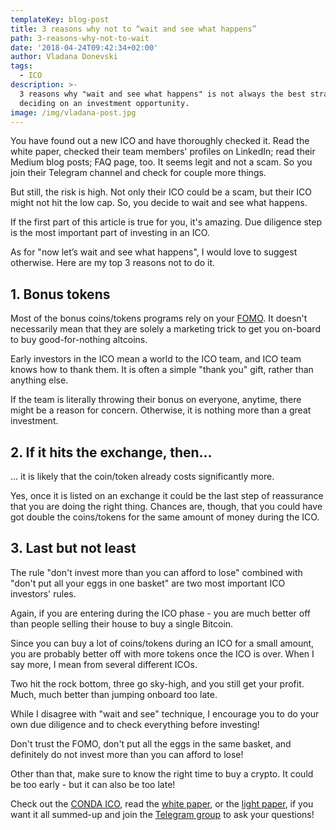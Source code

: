 ```yaml
---
templateKey: blog-post
title: 3 reasons why not to “wait and see what happens”
path: 3-reasons-why-not-to-wait
date: '2018-04-24T09:42:34+02:00'
author: Vladana Donevski
tags:
  - ICO
description: >-
  3 reasons why "wait and see what happens" is not always the best strategy for
  deciding on an investment opportunity.
image: /img/vladana-post.jpg
---
```

You have found out a new ICO and have thoroughly checked it. Read the white paper, checked their team members' profiles on LinkedIn; read their Medium blog posts; FAQ page, too. It seems legit and not a scam. So you join their Telegram channel and check for couple more things. But still, the risk is high. Not only their ICO could be a scam, but their ICO might not hit the low cap. So, you decide to wait and see what happens.

If the first part of this article is true for you, it's amazing. Due diligence step is the most important part of investing in an ICO. 

As for "now let’s wait and see what happens", I would love to suggest otherwise. Here are my top 3 reasons not to do it.



## 1. Bonus tokens

Most of the bonus coins/tokens programs rely on your [FOMO](https://de.wikipedia.org/wiki/FOMO). It doesn't necessarily mean that they are solely a marketing trick to get you on-board to buy good-for-nothing altcoins.

Early investors in the ICO mean a world to the ICO team, and ICO team knows how to thank them. It is often a simple "thank you" gift, rather than anything else.

If the team is literally throwing their bonus on everyone, anytime, there might be a reason for concern. Otherwise, it is nothing more than a great investment.



## 2. If it hits the exchange, then...

... it is likely that the coin/token already costs significantly more. 

Yes, once it is listed on an exchange it could be the last step of reassurance that you are doing the right thing. Chances are, though, that you could have got double the coins/tokens for the same amount of money during the ICO.



## 3. Last but not least

The rule "don't invest more than you can afford to lose" combined with "don't put all your eggs in one basket" are two most important ICO investors' rules. 

Again, if you are entering during the ICO phase - you are much better off than people selling their house to buy a single Bitcoin.

Since you can buy a lot of coins/tokens during an ICO for a small amount, you are probably better off with more tokens once the ICO is over. When I say more, I mean from several different ICOs. 

Two hit the rock bottom, three go sky-high, and you still get your profit. Much, much better than jumping onboard too late.

While I disagree with "wait and see" technique, I encourage you to do your own due diligence and to check everything before investing!

> Don't trust the FOMO, don't put all the eggs in the same basket, and definitely do not invest more than you can afford to lose!

Other than that, make sure to know the right time to buy a crypto. It could be too early - but it can also be too late!

Check out the [CONDA ICO](https://ico.conda.online), read the [white paper](https://ico.conda.online/img/conda-white-paper.pdf), or the [light paper](https://ico.conda.online/img/CONDA-Light-paper.pdf), if you want it all summed-up and join the [Telegram group](https://t.me/conda_ico) to ask your questions!
